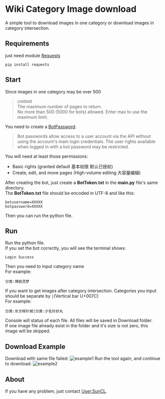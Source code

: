 # Wiki Category Image download
A simple tool to download images in one category or download
images in category intersection.

## Requirements
just need module [Requests](https://github.com/psf/requests)
```shell script
pip install requests
```

## Start
Since images in one category may be over 500
> cmlimit  
> The maximum number of pages to return.   
> No more than 500 (5000 for bots) allowed. Enter max to use the maximum limit.

You need to create a [BotPassword](https://thwiki.cc/Special:BotPasswords).
>Bot passwords allow access to a user account via the
> API without using the account's main login credentials.
> The user rights available when logged in with a bot password may be restricted.

You will need at least those permissions:
* Basic rights (granted default 基本权限 默认已授权)
* Create, edit, and move pages (High-volume editing 大容量编辑)

After creating the bot, just create a **BotToken.txt** in the **main.py** file's
same directory.  
The **BotToken.txt** file should be encoded in UTF-8 and like this:
```text
botusername=XXXXX
botpassword=XXXXX
```
Then you can run the python file.

## Run
Run the python file.  
If you set the bot correctly, you will see the terminal shows:
```shell script
Login Success
```
Then you need to input category name  
For example:
```shell script
分类:博丽灵梦
```
If you want to get images after category intersection.
Categories you input should be separate by `|`(Vertical bar U+007C)  
For example:
```shell script
分类:东方辉针城|分类:少名针妙丸
```
Console will status of each file. All files will be saved in Download folder.  
If one image file already exist in the folder and it's size is not zero, this image
will be skipped.

## Download Example
Download with same file failed:
![example1](https://a774500050.github.io/img/post-img-wikicatimgdown-exsample1.jpg)
Run the tool again, and continue to download:
![example2](https://a774500050.github.io/img/post-img-wikicatimgdown-exsample2.png)
## About
If you have any problem, just contact [User:SunCL](https://thwiki.cc/User:SunCL).